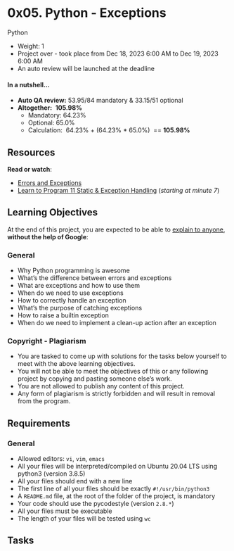 0x05. Python - Exceptions
=========================

Python

*   Weight: 1
*   Project over - took place from Dec 18, 2023 6:00 AM to Dec 19, 2023 6:00 AM
*   An auto review will be launched at the deadline

#### In a nutshell…

*   **Auto QA review:** 53.95/84 mandatory & 33.15/51 optional
*   **Altogether:**  **105.98%**
    *   Mandatory: 64.23%
    *   Optional: 65.0%
    *   Calculation:  64.23% + (64.23% \* 65.0%)  == **105.98%**

Resources
---------

**Read or watch**:

*   [Errors and Exceptions](/rltoken/Yj7sDOzmKwICSHr7WEAW3A "Errors and Exceptions")
*   [Learn to Program 11 Static & Exception Handling](/rltoken/xASzXarhF1sBhzYkJ14LvQ "Learn to Program 11 Static & Exception Handling") (_starting at minute 7_)

Learning Objectives
-------------------

At the end of this project, you are expected to be able to [explain to anyone](/rltoken/ER6JIfkhcpsfFWZNN_BBvg "explain to anyone"), **without the help of Google**:

### General

*   Why Python programming is awesome
*   What’s the difference between errors and exceptions
*   What are exceptions and how to use them
*   When do we need to use exceptions
*   How to correctly handle an exception
*   What’s the purpose of catching exceptions
*   How to raise a builtin exception
*   When do we need to implement a clean-up action after an exception

### Copyright - Plagiarism

*   You are tasked to come up with solutions for the tasks below yourself to meet with the above learning objectives.
*   You will not be able to meet the objectives of this or any following project by copying and pasting someone else’s work.
*   You are not allowed to publish any content of this project.
*   Any form of plagiarism is strictly forbidden and will result in removal from the program.

Requirements
------------

### General

*   Allowed editors: `vi`, `vim`, `emacs`
*   All your files will be interpreted/compiled on Ubuntu 20.04 LTS using python3 (version 3.8.5)
*   All your files should end with a new line
*   The first line of all your files should be exactly `#!/usr/bin/python3`
*   A `README.md` file, at the root of the folder of the project, is mandatory
*   Your code should use the pycodestyle (version `2.8.*`)
*   All your files must be executable
*   The length of your files will be tested using `wc`

Tasks
-----


